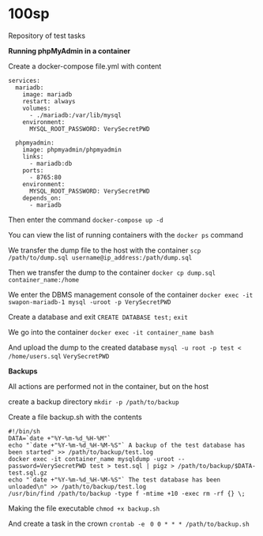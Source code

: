 # 100sp
Repository of test tasks

__Running phpMyAdmin in a container__

Create a docker-compose file.yml with content
```
services:
  mariadb:
    image: mariadb
    restart: always
    volumes:
      - ./mariadb:/var/lib/mysql
    environment:
      MYSQL_ROOT_PASSWORD: VerySecretPWD

  phpmyadmin:
    image: phpmyadmin/phpmyadmin
    links: 
      - mariadb:db
    ports:
      - 8765:80
    environment:
      MYSQL_ROOT_PASSWORD: VerySecretPWD
    depends_on:
      - mariadb
```
Then enter the command `docker-compose up -d`

You can view the list of running containers with the `docker ps` command

We transfer the dump file to the host with the container `scp /path/to/dump.sql username@ip_address:/path/dump.sql`

Then we transfer the dump to the container `docker cp dump.sql container_name:/home`

We enter the DBMS management console of the container `docker exec -it swapon-mariadb-1 mysql -uroot -p
VerySecretPWD`

Create a database and exit `CREATE DATABASE test;` `exit`

We go into the container `docker exec -it container_name bash`

And upload the dump to the created database `mysql -u root -p test < /home/users.sql` `VerySecretPWD`

__Backups__

All actions are performed not in the container, but on the host

create a backup directory `mkdir -p /path/to/backup`

Create a file backup.sh with the contents
```
#!/bin/sh
DATA=`date +"%Y-%m-%d_%H-%M"`
echo "`date +"%Y-%m-%d_%H-%M-%S"` A backup of the test database has been started" >> /path/to/backup/test.log
docker exec -it container_name mysqldump -uroot --password=VerySecretPWD test > test.sql | pigz > /path/to/backup/$DATA-test.sql.gz
echo "`date +"%Y-%m-%d_%H-%M-%S"` The test database has been unloaded\n" >> /path/to/backup/test.log
/usr/bin/find /path/to/backup -type f -mtime +10 -exec rm -rf {} \;
```
Making the file executable `chmod +x backup.sh`

And create a task in the crown `crontab -e ` `0 0 * * * /path/to/backup.sh`
